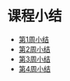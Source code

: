 # 课程小结

- [第1周小结](../Study-Memo/10-Day1.md)
- [第2周小结](../Study-Memo/10-Day2.md)
- [第3周小结](../Study-Memo/10-Day3.md)
- [第4周小结](../Study-Memo/10-Day4.md)